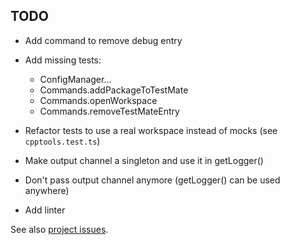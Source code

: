 ## TODO

- Add command to remove debug entry

- Add missing tests:
  - ConfigManager...
  - Commands.addPackageToTestMate
  - Commands.openWorkspace
  - Commands.removeTestMateEntry
- Refactor tests to use a real workspace instead of mocks (see `cpptools.test.ts`)
- Make output channel a singleton and use it in getLogger()
- Don't pass output channel anymore (getLogger() can be used anywhere)
- Add linter

See also [project issues](https://github.com/g-arjones/vscode-autoproj/issues).